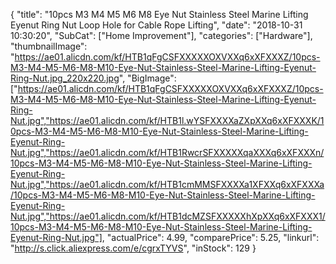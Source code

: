 {
	"title": "10pcs M3 M4 M5 M6 M8 Eye Nut Stainless Steel Marine Lifting Eyenut Ring Nut Loop Hole for Cable Rope Lifting",
	"date": "2018-10-31 10:30:20",
	"SubCat": ["Home Improvement"],
	"categories": ["Hardware"],
	"thumbnailImage": "https://ae01.alicdn.com/kf/HTB1qFgCSFXXXXXOXVXXq6xXFXXXZ/10pcs-M3-M4-M5-M6-M8-M10-Eye-Nut-Stainless-Steel-Marine-Lifting-Eyenut-Ring-Nut.jpg_220x220.jpg",
	"BigImage": ["https://ae01.alicdn.com/kf/HTB1qFgCSFXXXXXOXVXXq6xXFXXXZ/10pcs-M3-M4-M5-M6-M8-M10-Eye-Nut-Stainless-Steel-Marine-Lifting-Eyenut-Ring-Nut.jpg","https://ae01.alicdn.com/kf/HTB1l.wYSFXXXXaZXpXXq6xXFXXXK/10pcs-M3-M4-M5-M6-M8-M10-Eye-Nut-Stainless-Steel-Marine-Lifting-Eyenut-Ring-Nut.jpg","https://ae01.alicdn.com/kf/HTB1RwcrSFXXXXXqaXXXq6xXFXXXn/10pcs-M3-M4-M5-M6-M8-M10-Eye-Nut-Stainless-Steel-Marine-Lifting-Eyenut-Ring-Nut.jpg","https://ae01.alicdn.com/kf/HTB1cmMMSFXXXXa1XFXXq6xXFXXXa/10pcs-M3-M4-M5-M6-M8-M10-Eye-Nut-Stainless-Steel-Marine-Lifting-Eyenut-Ring-Nut.jpg","https://ae01.alicdn.com/kf/HTB1dcMZSFXXXXXhXpXXq6xXFXXX1/10pcs-M3-M4-M5-M6-M8-M10-Eye-Nut-Stainless-Steel-Marine-Lifting-Eyenut-Ring-Nut.jpg"],
	"actualPrice": 4.99,
	"comparePrice": 5.25,
	"linkurl": "http://s.click.aliexpress.com/e/cgrxTYVS",
	"inStock": 129
}
